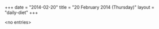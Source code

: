 +++
date = "2014-02-20"
title = "20 February 2014 (Thursday)"
layout = "daily-diet"
+++

<p>&lt;no entries&gt;</p>